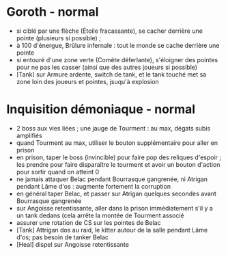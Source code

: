 # Goroth - normal
- si ciblé par une flèche (Étoile fracassante), se cacher derrière une pointe (plusieurs si possible) ;
- à 100 d'énergue, Brûlure infernale : tout le monde se cache derrière une pointe
- si entouré d'une zone verte (Comète déferlante), s'éloigner des pointes pour ne pas les casser (ainsi que des autres joueurs si possible)
- [Tank] sur Armure ardente, switch de tank, et le tank touché met sa zone loin des joueurs et pointes, jsuqu'à explosion

# Inquisition démoniaque - normal
- 2 boss aux vies liées ; une jauge de Tourment : au max, dégats subis amplifiés
- quand Tourment au max, utiliser le bouton supplémentaire pour aller en prison
- en prison, taper le boss (invincible) pour faire pop des reliques d'espoir ; les prendre pour faire disparaître le tourment et avoir un bouton d'action pour sortir quand on atteint 0
- ne jamais attaquer Belac pendant Bourrasque gangrenée, ni Atrigan pendant Lâme d'os : augmente fortement la corruption
- en général taper Belac, et passer sur Atrigan quelques secondes avant Bourrasque gangrenée
- sur Angoisse retentissante, aller dans la prison immédiatement s'il y a un tank dedans (cela arrête la montée de Tourment associé
- assurer une rotation de CS sur les pointes de Belac
- [Tank] Attrigan dos au raid, le kitter autour de la salle pendant Lâme d'os; pas besoin de tanker Belac
- [Heal] dispel sur Angoisse retentissante 
